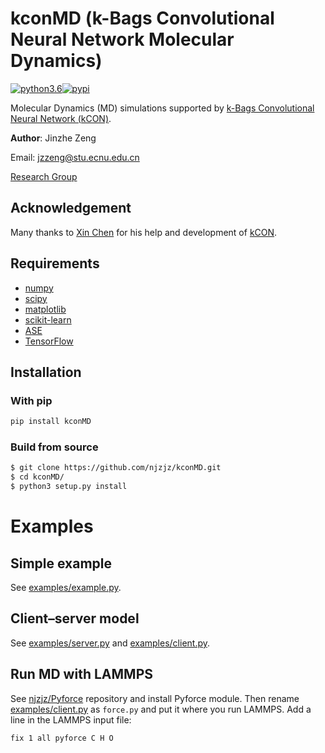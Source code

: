 # kconMD (k-Bags Convolutional Neural Network Molecular Dynamics)
[![python3.6](https://img.shields.io/badge/python-3.6-blue.svg)](https://badge.fury.io/py/kconMD)[![pypi](https://badge.fury.io/py/kconMD.svg)](https://badge.fury.io/py/kconMD)

Molecular Dynamics (MD) simulations supported by [k-Bags Convolutional Neural Network (kCON)](https://github.com/njzjz/kcon).

**Author**: Jinzhe Zeng

Email: jzzeng@stu.ecnu.edu.cn

[Research Group](http://computchem.cn)

## Acknowledgement
Many thanks to [Xin Chen](https://github.com/Bismarrck) for his help and development of [kCON](https://github.com/Bismarrck/kcon).

## Requirements
* [numpy](https://github.com/numpy/numpy)
* [scipy](https://github.com/scipy/scipy)
* [matplotlib](https://github.com/matplotlib/matplotlib)
* [scikit-learn](https://github.com/scikit-learn/scikit-learn)
* [ASE](https://wiki.fysik.dtu.dk/ase/)
* [TensorFlow](https://github.com/tensorflow/tensorflow)

## Installation

### With pip
```sh
pip install kconMD
```

### Build from source
```sh
$ git clone https://github.com/njzjz/kconMD.git
$ cd kconMD/
$ python3 setup.py install
```

# Examples
## Simple example
See [examples/example.py](examples/example.py).

## Client–server model
See [examples/server.py](examples/server.py) and [examples/client.py](examples/client.py).

## Run MD with LAMMPS
See [njzjz/Pyforce](https://github.com/njzjz/Pyforce) repository and install Pyforce module. Then rename [examples/client.py](examples/client.py) as `force.py` and put it where you run LAMMPS. Add a line in the LAMMPS input file:
```
fix 1 all pyforce C H O
```

